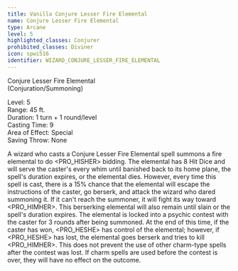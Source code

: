 ```yaml
---
title: Vanilla Conjure Lesser Fire Elemental
name: Conjure Lesser Fire Elemental
type: Arcane
level: 5
highlighted_classes: Conjurer
prohibited_classes: Diviner
icon: spwi516
identifier: WIZARD_CONJURE_LESSER_FIRE_ELEMENTAL
---
```

Conjure Lesser Fire Elemental  
(Conjuration/Summoning)  
  
Level: 5  
Range: 45 ft.  
Duration: 1 turn + 1 round/level  
Casting Time: 9  
Area of Effect: Special  
Saving Throw: None  
  
A wizard who casts a Conjure Lesser Fire Elemental spell summons a fire elemental to do &lt;PRO_HISHER&gt; bidding. The elemental has 8 Hit Dice and will serve the caster's every whim until banished back to its home plane, the spell's duration expires, or the elemental dies. However, every time this spell is cast, there is a 15% chance that the elemental will escape the instructions of the caster, go berserk, and attack the wizard who dared summoning it. If it can't reach the summoner, it will fight its way toward &lt;PRO_HIMHER&gt;. This berserking elemental will also remain until slain or the spell's duration expires. The elemental is locked into a psychic contest with the caster for 3 rounds after being summoned. At the end of this time, if the caster has won, &lt;PRO_HESHE&gt; has control of the elemental; however, if &lt;PRO_HESHE&gt; has lost, the elemental goes berserk and tries to kill &lt;PRO_HIMHER&gt;. This does not prevent the use of other charm-type spells after the contest was lost. If charm spells are used before the contest is over, they will have no effect on the outcome.  
